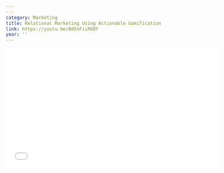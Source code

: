 ```yaml
---
---
category: Marketing
title: Relational Marketing Using Actionable Gamification
link: https://youtu.be/Bd5nFiiRG0Y
year: ''
---
```

<iframe width="560" height="315" src="{{ page.link }}" frameborder="0" allowfullscreen></iframe>
